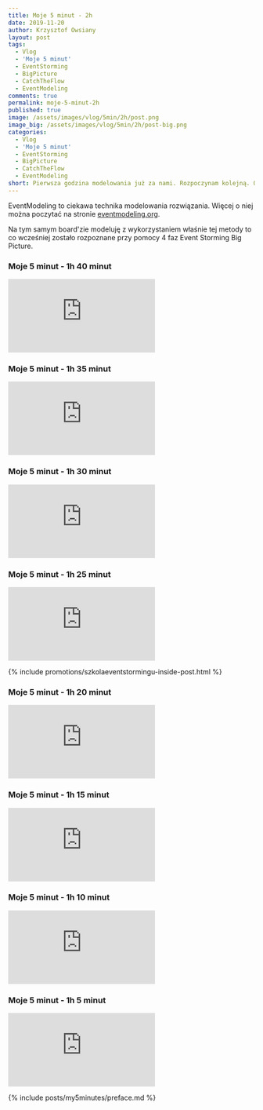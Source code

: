 ```yaml
---
title: Moje 5 minut - 2h
date: 2019-11-20
author: Krzysztof Owsiany
layout: post
tags:
  - Vlog
  - 'Moje 5 minut'
  - EventStorming
  - BigPicture
  - CatchTheFlow
  - EventModeling
comments: true
permalink: moje-5-minut-2h
published: true
image: /assets/images/vlog/5min/2h/post.png
image_big: /assets/images/vlog/5min/2h/post-big.png
categories:
  - Vlog
  - 'Moje 5 minut'
  - EventStorming
  - BigPicture
  - CatchTheFlow
  - EventModeling
short: Pierwsza godzina modelowania już za nami. Rozpoczynam kolejną. Obecnie wchodzimy w EventModeling. Po uprzednim rozpoznaniu domeny za pomocą EventStorming.
---
```

EventModeling to ciekawa technika modelowania rozwiązania. Więcej o niej można poczytać na stronie [eventmodeling.org](https://eventmodeling.org).

Na tym samym board'zie modeluję z wykorzystaniem właśnie tej metody to co wcześniej zostało rozpoznane przy pomocy 4 faz Event Storming Big Picture.

### Moje 5 minut - 1h 40 minut
<embed class="youtube_5min" src="https://www.youtube.com/embed/nk8uPw5MAzM"/>

### Moje 5 minut - 1h 35 minut
<embed class="youtube_5min" src="https://www.youtube.com/embed/KMAZNNLPNzE"/>

### Moje 5 minut - 1h 30 minut
<embed class="youtube_5min" src="https://www.youtube.com/embed/SWHePun0bu0"/>

### Moje 5 minut - 1h 25 minut
<embed class="youtube_5min" src="https://www.youtube.com/embed/nKmGyGJOyfY"/>

{% include promotions/szkolaeventstormingu-inside-post.html %}

### Moje 5 minut - 1h 20 minut
<embed class="youtube_5min" src="https://www.youtube.com/embed/rGrdYUggc-0"/>

### Moje 5 minut - 1h 15 minut
<embed class="youtube_5min" src="https://www.youtube.com/embed/F-HINmsHK44"/>

### Moje 5 minut - 1h 10 minut
<embed class="youtube_5min" src="https://www.youtube.com/embed/2O5kABdK6h4"/>

### Moje 5 minut - 1h 5 minut
<embed class="youtube_5min" src="https://www.youtube.com/embed/JYMtS7NiP2Y"/>

{% include posts/my5minutes/preface.md %}